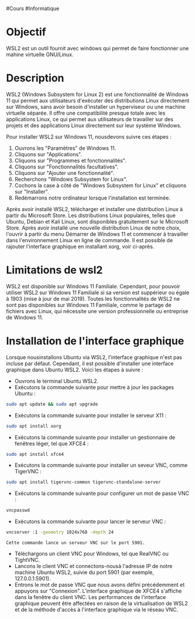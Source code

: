 #Cours #Informatique 
# Objectif
WSL2 est un outil fournit avec windows qui permet de faire fonctionner une mahine virtuelle GNU/Linux.

# Description
WSL2 (Windows Subsystem for Linux 2) est une fonctionnalité de Windows 11 qui permet aux utilisateurs d'exécuter des distributions Linux directement sur Windows, sans avoir besoin d'installer un hyperviseur ou une machine virtuelle séparée. Il offre une compatibilité presque totale avec les applications Linux, ce qui permet aux utilisateurs de travailler sur des projets et des applications Linux directement sur leur système Windows.

Pour installer WSL2 sur Windows 11, nousdevons suivre ces étapes :

1.  Ouvrons les "Paramètres" de Windows 11.
2.  Cliquons sur "Applications".
3.  Cliquons sur "Programmes et fonctionnalités".
4.  Cliquons sur "Fonctionnalités facultatives".
5.  Cliquons sur "Ajouter une fonctionnalité".
6.  Recherchons "Windows Subsystem for Linux".
7.  Cochons la case à côté de "Windows Subsystem for Linux" et cliquons sur "Installer".
8.  Redémarrons notre ordinateur lorsque l'installation est terminée.

Après avoir installé WSL2, télécharger et installer une distribution Linux à partir du Microsoft Store.
Les distributions Linux populaires, telles que Ubuntu, Debian et Kali Linux, sont disponibles gratuitement sur le Microsoft Store.
Après avoir installé une nouvelle distribution Linux de notre choix, l'ouvrir à partir du menu Démarrer de Windows 11 et commencer à travailler dans l'environnement Linux en ligne de commande.
Il est possible de rajouter l'interface graphique en installant xorg, voir ci-après.

# Limitations de wsl2
WSL2 est disponible sur Windows 11 Familiale. Cependant, pour pouvoir utiliser WSL2 sur Windows 11 Familiale si sa version est suppérieur ou égale à 1903 (mise à jour de mai 2019). Toutes les fonctionnalités de WSL2 ne sont pas disponibles sur Windows 11 Familiale, comme le partage de fichiers avec Linux, qui nécessite une version professionnelle ou entreprise de Windows 11.

# Installation de l'interface graphique
Lorsque nousinstallons Ubuntu via WSL2, l'interface graphique n'est pas incluse par défaut. Cependant, il est possible d'installer une interface graphique dans Ubuntu WSL2. Voici les étapes à suivre :

- Ouvrons le terminal Ubuntu WSL2.
- Exécutons la commande suivante pour mettre à jour les packages Ubuntu :
``` bash
sudo apt update && sudo apt upgrade
```    
- Exécutons la commande suivante pour installer le serveur X11 :
```bash
sudo apt install xorg
```
- Exécutons la commande suivante pour installer un gestionnaire de fenêtres léger, tel que XFCE4 :
``` bash
sudo apt install xfce4
```   
- Exécutons la commande suivante pour installer un seveur VNC, comme TigerVNC :
```bash
sudo apt install tigervnc-common tigervnc-standalone-server
```
- Exécutons la commande suivante pour configurer un mot de passe VNC :
```bash
vncpasswd
```  
- Exécutons la commande suivante pour lancer le serveur VNC :
```bash
vncserver :1 -geometry 1024x768 -depth 24
```    
    Cette commande lance un serveur VNC sur le port 5901.
- Téléchargons un client VNC pour Windows, tel que RealVNC ou TightVNC.
- Lancons le client VNC et connectons-nousà l'adresse IP de notre machine Ubuntu WSL2, suivie du port 5901 (par exemple, 127.0.0.1:5901).
-  Entrons le mot de passe VNC que nous avons défini précédemment et appuyons sur "Connexion".
L'interface graphique de XFCE4 s'affiche dans la fenêtre du client VNC.
Les performances de l'interface graphique peuvent être affectées en raison de la virtualisation de WSL2 et de la méthode d'accès à l'interface graphique via le réseau VNC.